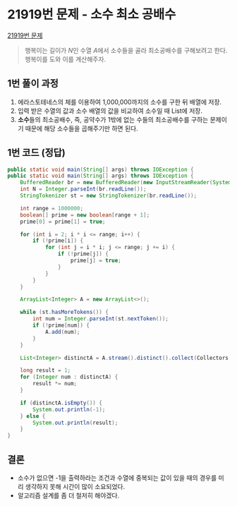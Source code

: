 # 21919번 문제 - 소수 최소 공배수
[21919번 문제]:https://www.acmicpc.net/problem/21919
[21919번 문제]
>행복이는 길이가 $N$인 수열 $A$에서 소수들을 골라 최소공배수를 구해보려고 한다.
>행복이를 도와 이를 계산해주자.


## 1번 풀이 과정
1. 에라스토테네스의 체를 이용하여 1,000,000까지의 소수를 구한 뒤 배열에 저장.
2. 입력 받은 수열의 값과 소수 배열의 값을 비교하여 소수일 때 List에 저장.
3. **소수**들의 최소공배수, 즉, 공약수가 1밖에 없는 수들의 최소공배수를 구하는 문제이기 때문에 해당 소수들을 곱해주기만 하면 된다.

## 1번 코드 (정답)
```java
public static void main(String[] args) throws IOException {
public static void main(String[] args) throws IOException {
    BufferedReader br = new BufferedReader(new InputStreamReader(System.in));
    int N = Integer.parseInt(br.readLine());
    StringTokenizer st = new StringTokenizer(br.readLine());

    int range = 1000000;
    boolean[] prime = new boolean[range + 1];
    prime[0] = prime[1] = true;

    for (int i = 2; i * i <= range; i++) {
        if (!prime[i]) {
            for (int j = i * i; j <= range; j += i) {
                if (!prime[j]) {
                    prime[j] = true;
                }
            }
        }
    }

    ArrayList<Integer> A = new ArrayList<>();

    while (st.hasMoreTokens()) {
        int num = Integer.parseInt(st.nextToken());
        if (!prime[num]) {
            A.add(num);
        }
    }

    List<Integer> distinctA = A.stream().distinct().collect(Collectors.toList());

    long result = 1;
    for (Integer num : distinctA) {
        result *= num;
    }

    if (distinctA.isEmpty()) {
        System.out.println(-1);
    } else {
        System.out.println(result);
    }
}
```

## 결론
* 소수가 없으면 -1을 출력하라는 조건과 수열에 중복되는 값이 있을 때의 경우를 미리 생각하지 못해 시간이 많이 소요되었다.
* 알고리즘 설계를 좀 더 철저히 해야겠다.